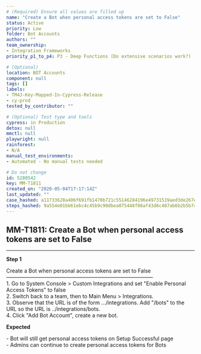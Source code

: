 ```yaml
---
# (Required) Ensure all values are filled up
name: "Create a Bot when personal access tokens are set to False"
status: Active
priority: Low
folder: Bot Accounts
authors: ""
team_ownership:
- Integration Frameworks
priority_p1_to_p4: P3 - Deep Functions (Do extensive scenarios work?)

# (Optional)
location: BOT Accounts
component: null
tags: []
labels:
- TM4J-Key-Mapped-In-Cypress-Release
- cy-prod
tested_by_contributor: ""

# (Optional) Test type and tools
cypress: in Production
detox: null
mmctl: null
playwright: null
rainforest:
- N/A
manual_test_environments:
- Automated - No manual tests needed

# Do not change
id: 5280542
key: MM-T1811
created_on: "2020-05-04T17:17:14Z"
last_updated: ""
case_hashed: a11733628a406f691fb1470b721c55146284196e49731519aed3de267e72cfc60a365ff9aad27b196d18b33874869774
steps_hashed: 9a554e01bb61ebc4c45b9c90dbea075448f86af43d6c487ab6b2b5b7493ef49c183eabf205c737c2ef30cb9dcbca7641
---
```


<!-- (Auto-generated) Based on frontmatter's "key" and "name" -->

## MM-T1811: Create a Bot when personal access tokens are set to False

---

**Step 1**

Create a Bot when personal access tokens are set to False\
————————————————————————————\
1\. Go to System Console > Custom Integrations and set "Enable Personal Access Tokens" to false\
2\. Switch back to a team, then to Main Menu > Integrations.\
3\. Observe that the URL is of the form .../integrations. Add "/bots" to the URL so the URL is ../integrations/bots.\
4\. Click "Add Bot Account", create a new bot.

**Expected**

\- Bot will still get personal access tokens on Setup Successful page\
\- Admins can continue to create personal access tokens for Bots
